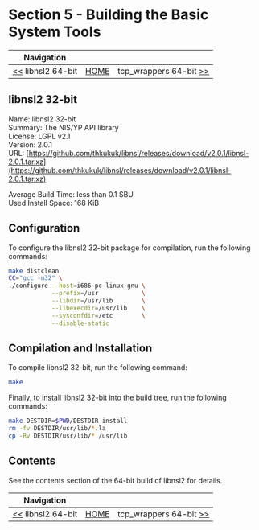# Section 5 - Building the Basic System Tools

| Navigation |||
| --- | --- | ---: |
| [<<](./libnsl264bit.md) libnsl2 64-bit | [HOME](../README.md) | tcp_wrappers 64-bit [>>](./tcp_wrappers64bit.md) |

## libnsl2 32-bit

Name: libnsl2 32-bit<br />
Summary: The NIS/YP API library<br />
License: LGPL v2.1<br />
Version: 2.0.1<br />
URL: [https://github.com/thkukuk/libnsl/releases/download/v2.0.1/libnsl-2.0.1.tar.xz](https://github.com/thkukuk/libnsl/releases/download/v2.0.1/libnsl-2.0.1.tar.xz)<br />

Average Build Time: less than 0.1 SBU<br />
Used Install Space: 168 KiB<br />

## Configuration

To configure the libnsl2 32-bit package for compilation, run the following commands:

```bash
make distclean
CC="gcc -m32" \
./configure --host=i686-pc-linux-gnu \
            --prefix=/usr            \
            --libdir=/usr/lib        \
            --libexecdir=/usr/lib    \
            --sysconfdir=/etc        \
            --disable-static
```

## Compilation and Installation

To compile libnsl2 32-bit, run the following command:

```bash
make
```

Finally, to install libnsl2 32-bit into the build tree, run the following commands:

```bash
make DESTDIR=$PWD/DESTDIR install
rm -fv DESTDIR/usr/lib/*.la
cp -Rv DESTDIR/usr/lib/* /usr/lib
```

## Contents

See the contents section of the 64-bit build of libnsl2 for details.

| Navigation |||
| --- | --- | ---: |
| [<<](./libnsl264bit.md) libnsl2 64-bit | [HOME](../README.md) | tcp_wrappers 64-bit [>>](./tcp_wrappers64bit.md) |
